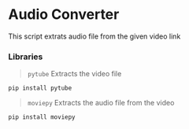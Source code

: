 # Audio Converter
  This script extrats audio file from the given video link

### Libraries

> ```pytube``` Extracts the video file 
```
pip install pytube
```

> ```moviepy``` Extracts the audio file from the video
```
pip install moviepy
```
